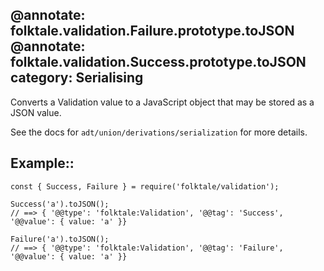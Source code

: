 @annotate: folktale.validation.Failure.prototype.toJSON
@annotate: folktale.validation.Success.prototype.toJSON
category: Serialising
---

Converts a Validation value to a JavaScript object that may be stored as a JSON value.

See the docs for `adt/union/derivations/serialization` for more details.


## Example::

    const { Success, Failure } = require('folktale/validation');

    Success('a').toJSON();
    // ==> { '@@type': 'folktale:Validation', '@@tag': 'Success', '@@value': { value: 'a' }}

    Failure('a').toJSON();
    // ==> { '@@type': 'folktale:Validation', '@@tag': 'Failure', '@@value': { value: 'a' }}